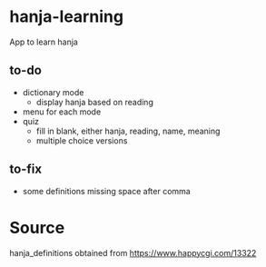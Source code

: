 # hanja-learning
App to learn hanja

## to-do
- dictionary mode
  - display hanja based on reading
- menu for each mode
- quiz
  - fill in blank, either hanja, reading, name, meaning
  - multiple choice versions

## to-fix
- some definitions missing space after comma

# Source
hanja_definitions obtained from https://www.happycgi.com/13322